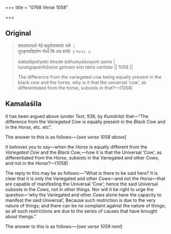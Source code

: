 +++
title = "0768 Verse 1058"

+++
## Original 
>
> शबलापत्यतो भेदे बाहुलेयाश्वयोः समे ।  
> तुरङ्गपरिहारेण गोत्वं किं तत्र वर्त्तते ॥ १०५८ ॥ 
>
> *śabalāpatyato bhede bāhuleyāśvayoḥ same* \|  
> *turaṅgaparihāreṇa gotvaṃ kiṃ tatra varttate* \|\| 1058 \|\| 
>
> The difference from the variegated cow being equally present in the black cow and the horse, why is it that the universal ‘cow’, as differentiated from the horse, subsists in that?—(1058)



## Kamalaśīla

It has been argued above (under *Text*, 938, by *Kumārila*) that—“The difference from the *Variegated Cow* is equally present in the *Black Cow* and in the *Horse*, etc. etc”.

The answer to this is as follows:—[*see verse 1058 above*]

It behoves you to say—when the *Horse* is equally different from the *Variegated* *Cow* and the *Black* *Cow*,—how it is that the Universal ‘Cow’, as differentiated from the *Horse*, subsists in the Variegated and other *Cows*, and not in the *Horse*?—(1058)

The reply to this may be as follows:—“What is there to be said here? It is clear that it is only the Variegated and other *Cows*—and not the *Horse*—that are capable of manifesting the Universal ‘Cow’; hence the said Universal subsists in the *Cows*, not in other things. Nor will it be right to urge the question—‘why the Variegated and other *Cows* alone have the capacity to manifest the said Universal’, Because such restriction is due to the very nature of things; and there can be no complaint against the nature of things; as all such restrictions are due to the series of causes that have brought about thengs.”

The answer to this is as follows:—[*see verse 1059 next*]


